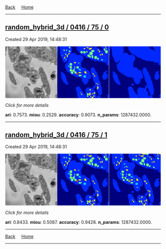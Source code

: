
[Back](..)&nbsp;&nbsp;&nbsp;&nbsp;&nbsp;[Home](https://leapmanlab.github.io/snapshots)

---

<div class="summary"><a href="0"><h2>random_hybrid_3d / 0416 / 75 / 0</h2></a><p>Created 29 Apr 2019, 14:48:31
</p><a href="0"><img src="0/media/summary.png" align="center"></a><p>
<i>Click for more details</i>
</p></div>

**ari**: 0.7573. **miou**: 0.2529. **accuracy**: 0.9073. **n_params**: 1287432.0000. 

---

<div class="summary"><a href="1"><h2>random_hybrid_3d / 0416 / 75 / 1</h2></a><p>Created 29 Apr 2019, 14:48:31
</p><a href="1"><img src="1/media/summary.png" align="center"></a><p>
<i>Click for more details</i>
</p></div>

**ari**: 0.8433. **miou**: 0.5087. **accuracy**: 0.9428. **n_params**: 1287432.0000. 

---

[Back](..)&nbsp;&nbsp;&nbsp;&nbsp;&nbsp;[Home](https://leapmanlab.github.io/snapshots)

---